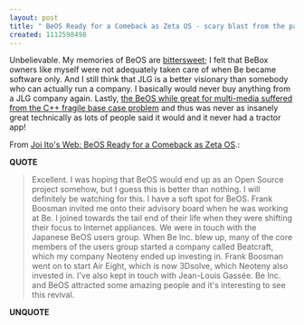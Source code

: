 ```yaml
---
layout: post
title: " BeOS Ready for a Comeback as Zeta OS - scary blast from the past"
created: 1112598498
---
```

<p> Unbelievable. My memories of BeOS are <a href="http://dreadnet.editthispage.com/discuss/msgReader$376?mode=topic">bittersweet</a>; I felt that BeBox owners like myself were not adequately taken care of when Be became software only. And I still think that JLG is a better visionary than somebody who can actually run a company. I basically would never buy anything from a JLG company again. Lastly, <a href="http://dreadnet.editthispage.com/2000/05/20">the BeOS while great for multi-media suffered from the C++ fragile base case problem</a> and thus was never as insanely great technically as lots of people said it would and it never had a tractor app!</p><p>From <a href="http://joi.ito.com/archives/2005/04/04/beos_ready_for_a_comeback_as_zeta_os.html">Joi Ito's Web: BeOS Ready for a Comeback as Zeta OS</a>.:</p>
<p><b>QUOTE</b></p><blockquote><p>Excellent. I was hoping that BeOS would end up as an Open Source project somehow, but I guess this is better than nothing. I will definitely be watching for this. I have a soft spot for BeOS. Frank Boosman invited me onto their advisory board when he was working at Be. I joined towards the tail end of their life when they were shifting their focus to Internet appliances. We were in touch with the Japanese BeOS users group. When Be Inc. blew up, many of the core members of the users group started a company called Beatcraft, which my company Neoteny ended up investing in. Frank Boosman went on to start Air Eight, which is now 3Dsolve, which Neoteny also invested in. I've also kept in touch with Jean-Louis Gass&eacute;e. Be Inc. and BeOS attracted some amazing people and it's interesting to see this revival.</p></blockquote><p><b>UNQUOTE</b></p>



